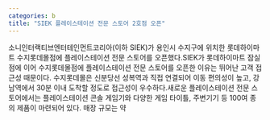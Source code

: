 ```yaml
---
categories: b
title: "SIEK 플레이스테이션 전문 스토어 2호점 오픈"
---
```

소니인터랙티브엔터테인먼트코리아(이하 SIEK)가 용인시 수지구에 위치한 롯데하이마트 수지롯데몰점에 플레이스테이션 전문 스토어를 오픈했다.SIEK가 롯데하이마트 잠실점에 이어 수지롯데몰점에 플레이스테이션 전문 스토어를 오픈한 이유는 뛰어난 고객 접근성 때문이다. 수지롯데몰은 신분당선 성복역과 직접 연결되어 이동 편의성이 높고, 강남역에서 30분 이내 도착할 정도로 접근성이 우수하다.새로운 플레이스테이션 전문 스토어에서는 플레이스테이션 콘솔 게임기와 다양한 게임 타이틀, 주변기기 등 100여 종의 제품이 마련되어 있다. 매장 규모는 약